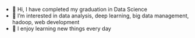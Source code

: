 - 👋 Hi, I have completed my graduation in Data Science
- 👀 I’m interested in data analysis, deep learning, big data management, hadoop, web development 
- 🌱 I enjoy learning new things every day 


<!---
Arpi33/Arpi33 is a ✨ special ✨ repository because its `README.md` (this file) appears on your GitHub profile.
You can click the Preview link to take a look at your changes.
--->
